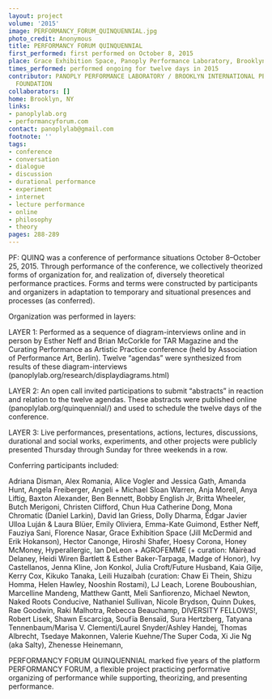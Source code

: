 ```yaml
---
layout: project
volume: '2015'
image: PERFORMANCY_FORUM_QUINQUENNIAL.jpg
photo_credit: Anonymous
title: PERFORMANCY FORUM QUINQUENNIAL
first_performed: first performed on October 8, 2015
place: Grace Exhibition Space, Panoply Performance Laboratory, Brooklyn, NY
times_performed: performed ongoing for twelve days in 2015
contributor: PANOPLY PERFORMANCE LABORATORY / BROOKLYN INTERNATIONAL PERFORMANCE ART
  FOUNDATION
collaborators: []
home: Brooklyn, NY
links:
- panoplylab.org
- performancyforum.com
contact: panoplylab@gmail.com
footnote: ''
tags:
- conference
- conversation
- dialogue
- discussion
- durational performance
- experiment
- internet
- lecture performance
- online
- philosophy
- theory
pages: 288-289
---
```


PF: QUINQ was a conference of performance situations October 8–October 25, 2015. Through performance of the conference, we collectively theorized forms of organization for, and realization of, diversely theoretical performance practices. Forms and terms were constructed by participants and organizers in adaptation to temporary and situational presences and processes (as conferred).

Organization was performed in layers:

LAYER 1: Performed as a sequence of diagram-interviews online and in person by Esther Neff and Brian McCorkle for TAR Magazine and the Curating Performance as Artistic Practice conference (held by Association of Performance Art, Berlin). Twelve “agendas” were synthesized from results of these diagram-interviews (panoplylab.org/research/displaydiagrams.html)

LAYER 2: An open call invited participations to submit “abstracts” in reaction and relation to the twelve agendas. These abstracts were published online (panoplylab.org/quinquennial/) and used to schedule the twelve days of the conference.

LAYER 3: Live performances, presentations, actions, lectures, discussions, durational and social works, experiments, and other projects were publicly presented Thursday through Sunday for three weekends in a row.

Conferring participants included:

Adriana Disman, Alex Romania, Alice Vogler and Jessica Gath, Amanda Hunt, Angela Freiberger, Angeli + Michael Sloan Warren, Anja Morell, Anya Liftig, Baxton Alexander, Ben Bennett, Bobby English Jr, Britta Wheeler, Butch Merigoni, Christen Clifford, Chun Hua Catherine Dong, Mona Chromatic (Daniel Larkin), David Ian Griess, Dolly Dharma, Édgar Javier Ulloa Luján & Laura Blüer, Emily Oliviera, Emma-Kate Guimond, Esther Neff, Fauziya Sani, Florence Nasar, Grace Exhibition Space (Jill McDermid and Erik Hokanson), Hector Canonge, Hiroshi Shafer, Hoesy Corona, Honey McMoney, Hyperallergic, Ian DeLeon + AGROFEMME (+ curation: Màirèad Delaney, Heidi Wiren Bartlett & Esther Baker-Tarpaga, Madge of Honor), Ivy Castellanos, Jenna Kline, Jon Konkol, Julia Croft/Future Husband, Kaia Gilje, Kerry Cox, Kikuko Tanaka, Leili Huzaibah (curation: Chaw Ei Thein, Shizu Homma, Helen Hawley, Nooshin Rostami), LJ Leach, Lorene Bouboushian, Marcelline Mandeng, Matthew Gantt, Meli Sanfiorenzo, Michael Newton, Naked Roots Conducive, Nathaniel Sullivan, Nicole Brydson, Quinn Dukes, Rae Goodwin, Raki Malhotra, Rebecca Beauchamp, DIVERSITY FELLOWS!, Robert Lisek, Shawn Escarciga, Soufïa Bensaïd, Sura Hertzberg, Tatyana Tennenbaum/Marisa V. Clementi/Laurel Snyder/Ashley Handej, Thomas Albrecht, Tsedaye Makonnen, Valerie Kuehne/The Super Coda, Xi Jie Ng (aka Salty), Zhenesse Heinemann,

PERFORMANCY FORUM QUINQUENNIAL marked five years of the platform PERFORMANCY FORUM, a flexible project practicing performative organizing of performance while supporting, theorizing, and presenting performance.

